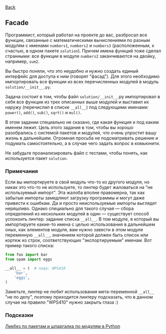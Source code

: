 [Back](../README.md)

## Facade

Программист, который работал на проекте до вас, разбросал все функции,
связанные с математическими вычислениями по разным модулям с именами
`numbers1`,
`numbers2` и `numbers3` (расположенным, к счастью, в одном пакете `solution`).
Причем имена функций тоже сделал странными: все функции в модуле `numbers2`
заканчиваются на двойку, например, `sum2`.

Вы быстро поняли, что это неудобно и нужно создать единый интерфейс для доступа
к ним (говорят "фасад"). Для этого необходимо импортировать все функции из всех
перечисленных модулей в модуль `solution/__init__.py`.

Задача состоит в том, чтобы файл `solution/__init__`.py импортировал в себя все
функции из трех описанных выше модулей и выставил их наружу (перечислил
в списке `__all__`) под следующими именами: `power()`, `add()`, `sub()`, `sqrt()`
и `mul()`.

В этом задании специально не сказано, где какая функция и под каким именем
лежит. Цель этого задания в том, чтобы вы хорошо разобрались с системой пакетов
и модулей, что очень упростит вашу жизнь в дальнейшем. Огромная просьба
не подсматривать решение и подумать самостоятельно, а в случае чего задать
вопрос в комьюнити.

Не забудьте проанализировать файл с тестами, чтобы понять, как используется
пакет `solution`.

### Примечания
Если вы импортируете в свой модуль что-то из другого модуля, но никак это
что-то не используете, то линтер будет жаловаться на "не используемый импорт".
Эта жалоба вполне правомерна, так как забытые импорты замедляют загрузку
программы и могут даже привести к ошибкам. Да и просто неиспользуемые импорты
выглядят неряшливо. Однако специально для такого случая — сбора определений
из нескольких модулей в один — существует способ успокоить линтер: задание
списка `__all__`. В том модуле, в который вы импортируете какие-то имена с целью
использования в дальнейшем оных, как элементов модуля, вам нужно завести в этом
модуле переменную `__all__`, значением которой должен быть список или кортеж
из строк, соответствующих "экспортируемым" именам. Вот пример такого списка:

```python
from foo import bar
from spam import eggs

__all__ = (  # noqa: WPS410
    'bar',
    'eggs',
)
```

Заметьте, линтер не любит использования мета-переменной `__all__` "не по делу",
поэтому приходится линтеру подсказать, что в данном случае на правило "WPS410"
нужно закрыть глаза :)

### Подсказки

[Ликбез по пакетам и шпаргалка по модулям в Python](https://ru.hexlet.io/blog/posts/likbez-po-paketam-i-shpargalka-po-modulyam-v-python)
